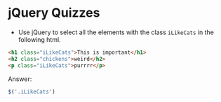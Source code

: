 # jQuery Quizzes

- Use jQuery to select all the elements with the class `iLikeCats` in the following html.

```html
<h1 class="iLikeCats">This is important</h1>
<h2 class="chickens">weird</h2>
<p class="iLikeCats">purrrr</p>
```

Answer:

```javascript
$('.iLikeCats')
```

